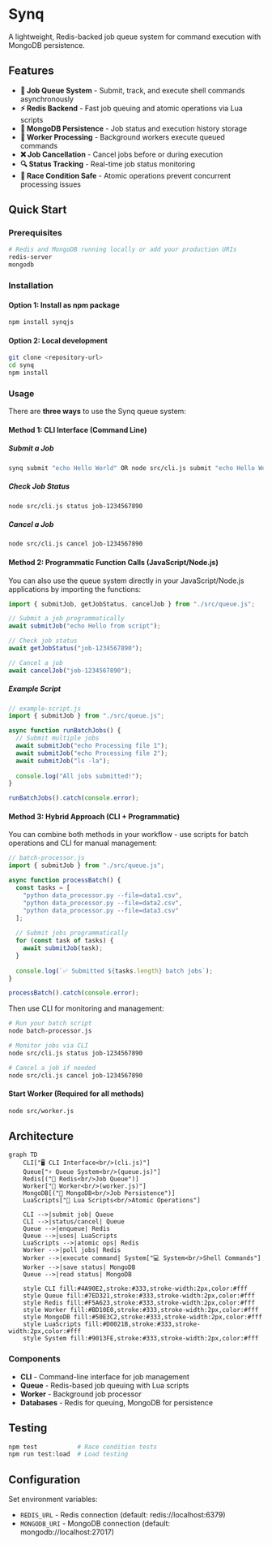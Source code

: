 # Synq

A lightweight, Redis-backed job queue system for command execution with MongoDB persistence.

## Features

- **🚀 Job Queue System** - Submit, track, and execute shell commands asynchronously
- **⚡ Redis Backend** - Fast job queuing and atomic operations via Lua scripts
- **💾 MongoDB Persistence** - Job status and execution history storage
- **🔄 Worker Processing** - Background workers execute queued commands
- **❌ Job Cancellation** - Cancel jobs before or during execution
- **🔍 Status Tracking** - Real-time job status monitoring
- **🧪 Race Condition Safe** - Atomic operations prevent concurrent processing issues

## Quick Start

### Prerequisites
```bash
# Redis and MongoDB running locally or add your production URIs
redis-server
mongodb
```

### Installation

#### Option 1: Install as npm package
```bash
npm install synqjs
```

#### Option 2: Local development
```bash
git clone <repository-url>
cd synq
npm install
```

### Usage

There are **three ways** to use the Synq queue system:

#### Method 1: CLI Interface (Command Line)

##### Submit a Job
```bash
synq submit "echo Hello World" OR node src/cli.js submit "echo Hello World" 
```

##### Check Job Status
```bash
node src/cli.js status job-1234567890
```

##### Cancel a Job
```bash
node src/cli.js cancel job-1234567890
```

#### Method 2:  Programmatic Function Calls (JavaScript/Node.js)

You can also use the queue system directly in your JavaScript/Node.js applications by importing the functions:

```javascript
import { submitJob, getJobStatus, cancelJob } from "./src/queue.js";

// Submit a job programmatically
await submitJob("echo Hello from script");

// Check job status
await getJobStatus("job-1234567890");

// Cancel a job
await cancelJob("job-1234567890");
```

##### Example Script
```javascript
// example-script.js
import { submitJob } from "./src/queue.js";

async function runBatchJobs() {
  // Submit multiple jobs
  await submitJob("echo Processing file 1");
  await submitJob("echo Processing file 2");
  await submitJob("ls -la");
  
  console.log("All jobs submitted!");
}

runBatchJobs().catch(console.error);
```

#### Method 3: Hybrid Approach (CLI + Programmatic)

You can combine both methods in your workflow - use scripts for batch operations and CLI for manual management:

```javascript
// batch-processor.js
import { submitJob } from "./src/queue.js";

async function processBatch() {
  const tasks = [
    "python data_processor.py --file=data1.csv",
    "python data_processor.py --file=data2.csv", 
    "python data_processor.py --file=data3.csv"
  ];
  
  // Submit jobs programmatically
  for (const task of tasks) {
    await submitJob(task);
  }
  
  console.log(`✅ Submitted ${tasks.length} batch jobs`);
}

processBatch().catch(console.error);
```

Then use CLI for monitoring and management:
```bash
# Run your batch script
node batch-processor.js

# Monitor jobs via CLI
node src/cli.js status job-1234567890

# Cancel a job if needed
node src/cli.js cancel job-1234567890
```

#### Start Worker (Required for all methods)
```bash
node src/worker.js
```

## Architecture

```mermaid
graph TD
    CLI["🖥️ CLI Interface<br/>(cli.js)"] 
    Queue["⚡ Queue System<br/>(queue.js)"]
    Redis[("🔴 Redis<br/>Job Queue")]
    Worker["🔄 Worker<br/>(worker.js)"]
    MongoDB[("🍃 MongoDB<br/>Job Persistence")]
    LuaScripts["📜 Lua Scripts<br/>Atomic Operations"]
    
    CLI -->|submit job| Queue
    CLI -->|status/cancel| Queue
    Queue -->|enqueue| Redis
    Queue -->|uses| LuaScripts
    LuaScripts -->|atomic ops| Redis
    Worker -->|poll jobs| Redis
    Worker -->|execute command| System["💻 System<br/>Shell Commands"]
    Worker -->|save status| MongoDB
    Queue -->|read status| MongoDB
    
    style CLI fill:#4A90E2,stroke:#333,stroke-width:2px,color:#fff
    style Queue fill:#7ED321,stroke:#333,stroke-width:2px,color:#fff
    style Redis fill:#F5A623,stroke:#333,stroke-width:2px,color:#fff
    style Worker fill:#BD10E0,stroke:#333,stroke-width:2px,color:#fff
    style MongoDB fill:#50E3C2,stroke:#333,stroke-width:2px,color:#fff
    style LuaScripts fill:#D0021B,stroke:#333,stroke-width:2px,color:#fff
    style System fill:#9013FE,stroke:#333,stroke-width:2px,color:#fff
```

### Components

- **CLI** - Command-line interface for job management
- **Queue** - Redis-based job queuing with Lua scripts
- **Worker** - Background job processor
- **Databases** - Redis for queuing, MongoDB for persistence

## Testing

```bash
npm test           # Race condition tests
npm run test:load  # Load testing
```

## Configuration

Set environment variables:
- `REDIS_URL` - Redis connection (default: redis://localhost:6379)
- `MONGODB_URI` - MongoDB connection (default: mongodb://localhost:27017) 
